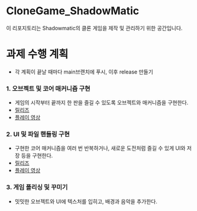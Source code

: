 # CloneGame_ShadowMatic
이 리포지토리는 Shadowmatic의 클론 게임을 제작 및 관리하기 위한 공간입니다.


# 과제 수행 계획
 - 각 계획이 끝날 때마다 main브랜치에 푸시, 이후 release 만들기

### 1. 오브젝트 및 코어 매커니즘 구현
 - 게임의 시작부터 끝까지 한 판을 즐길 수 있도록 오브젝트와 매커니즘을 구현한다.
 - [릴리즈](https://github.com/seonhjeo/CloneGame_ShadowMatic/releases/tag/v0.1)
 - [플레이 영상](https://youtu.be/vTNjn-1B-9s)
### 2. UI 및 파일 핸들링 구현
 - 구현한 코어 매커니즘을 여러 번 반복하거나, 새로운 도전처럼 즐길 수 있게 UI와 저장 등을 구현한다.
 - [릴리즈](https://github.com/seonhjeo/CloneGame_ShadowMatic/releases/tag/v0.2)
 - [플레이 영상](https://youtu.be/PuWhaUdrZZ4)
### 3. 게임 폴리싱 및 꾸미기
 - 밋밋한 오브젝트와 UI에 텍스처를 입히고, 배경과 음악을 추가한다.
